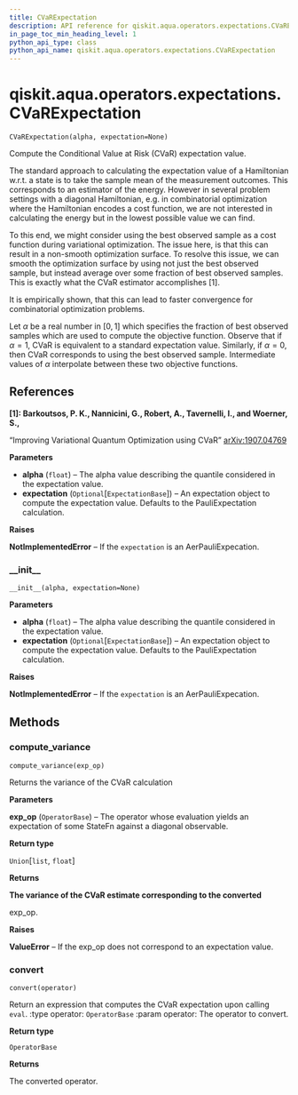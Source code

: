 ```yaml
---
title: CVaRExpectation
description: API reference for qiskit.aqua.operators.expectations.CVaRExpectation
in_page_toc_min_heading_level: 1
python_api_type: class
python_api_name: qiskit.aqua.operators.expectations.CVaRExpectation
---
```


# qiskit.aqua.operators.expectations.CVaRExpectation

<span id="qiskit.aqua.operators.expectations.CVaRExpectation" />

`CVaRExpectation(alpha, expectation=None)`

Compute the Conditional Value at Risk (CVaR) expectation value.

The standard approach to calculating the expectation value of a Hamiltonian w\.r.t. a state is to take the sample mean of the measurement outcomes. This corresponds to an estimator of the energy. However in several problem settings with a diagonal Hamiltonian, e.g. in combinatorial optimization where the Hamiltonian encodes a cost function, we are not interested in calculating the energy but in the lowest possible value we can find.

To this end, we might consider using the best observed sample as a cost function during variational optimization. The issue here, is that this can result in a non-smooth optimization surface. To resolve this issue, we can smooth the optimization surface by using not just the best observed sample, but instead average over some fraction of best observed samples. This is exactly what the CVaR estimator accomplishes \[1].

It is empirically shown, that this can lead to faster convergence for combinatorial optimization problems.

Let $\alpha$ be a real number in $[0,1]$ which specifies the fraction of best observed samples which are used to compute the objective function. Observe that if $\alpha = 1$, CVaR is equivalent to a standard expectation value. Similarly, if $\alpha = 0$, then CVaR corresponds to using the best observed sample. Intermediate values of $\alpha$ interpolate between these two objective functions.

## References

**\[1]: Barkoutsos, P. K., Nannicini, G., Robert, A., Tavernelli, I., and Woerner, S.,**

“Improving Variational Quantum Optimization using CVaR” [arXiv:1907.04769](https://arxiv.org/abs/1907.04769)

**Parameters**

*   **alpha** (`float`) – The alpha value describing the quantile considered in the expectation value.
*   **expectation** (`Optional`\[`ExpectationBase`]) – An expectation object to compute the expectation value. Defaults to the PauliExpectation calculation.

**Raises**

**NotImplementedError** – If the `expectation` is an AerPauliExpecation.

### \_\_init\_\_

<span id="qiskit.aqua.operators.expectations.CVaRExpectation.__init__" />

`__init__(alpha, expectation=None)`

**Parameters**

*   **alpha** (`float`) – The alpha value describing the quantile considered in the expectation value.
*   **expectation** (`Optional`\[`ExpectationBase`]) – An expectation object to compute the expectation value. Defaults to the PauliExpectation calculation.

**Raises**

**NotImplementedError** – If the `expectation` is an AerPauliExpecation.

## Methods

### compute\_variance

<span id="qiskit.aqua.operators.expectations.CVaRExpectation.compute_variance" />

`compute_variance(exp_op)`

Returns the variance of the CVaR calculation

**Parameters**

**exp\_op** (`OperatorBase`) – The operator whose evaluation yields an expectation of some StateFn against a diagonal observable.

**Return type**

`Union`\[`list`, `float`]

**Returns**

**The variance of the CVaR estimate corresponding to the converted**

exp\_op.

**Raises**

**ValueError** – If the exp\_op does not correspond to an expectation value.

### convert

<span id="qiskit.aqua.operators.expectations.CVaRExpectation.convert" />

`convert(operator)`

Return an expression that computes the CVaR expectation upon calling `eval`. :type operator: `OperatorBase` :param operator: The operator to convert.

**Return type**

`OperatorBase`

**Returns**

The converted operator.

